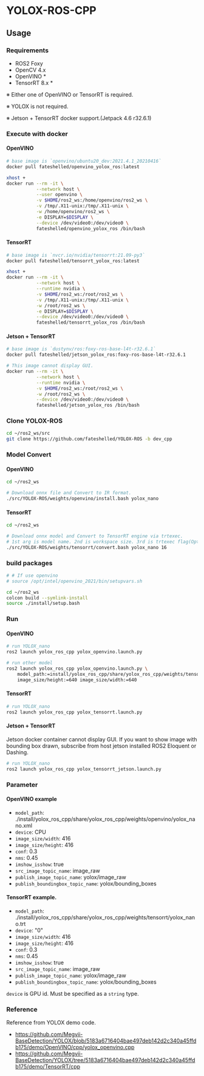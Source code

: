 # YOLOX-ROS-CPP

## Usage

### Requirements
- ROS2 Foxy
- OpenCV 4.x
- OpenVINO *
- TensorRT 8.x *

※ Either one of OpenVINO or TensorRT is required.

※ YOLOX is not required.

※ Jetson + TensorRT docker support.(Jetpack 4.6 r32.6.1)


### Execute with docker

#### OpenVINO
```bash
# base image is `openvino/ubuntu20_dev:2021.4.1_20210416`
docker pull fateshelled/openvino_yolox_ros:latest

xhost +
docker run --rm -it \
           --network host \
           --user openvino \
           -v $HOME/ros2_ws:/home/openvino/ros2_ws \
           -v /tmp/.X11-unix:/tmp/.X11-unix \
           -w /home/openvino/ros2_ws \
           -e DISPLAY=$DISPLAY \
           --device /dev/video0:/dev/video0 \
           fateshelled/openvino_yolox_ros /bin/bash

```

#### TensorRT
```bash
# base image is `nvcr.io/nvidia/tensorrt:21.09-py3`
docker pull fateshelled/tensorrt_yolox_ros:latest

xhost +
docker run --rm -it \
           --network host \
           --runtime nvidia \
           -v $HOME/ros2_ws:/root/ros2_ws \
           -v /tmp/.X11-unix:/tmp/.X11-unix \
           -w /root/ros2_ws \
           -e DISPLAY=$DISPLAY \
           --device /dev/video0:/dev/video0 \
           fateshelled/tensorrt_yolox_ros /bin/bash
```

#### Jetson + TensorRT
```bash
# base image is `dustynv/ros:foxy-ros-base-l4t-r32.6.1`
docker pull fateshelled/jetson_yolox_ros:foxy-ros-base-l4t-r32.6.1

# This image cannot display GUI.
docker run --rm -it \
           --network host \
           --runtime nvidia \
           -v $HOME/ros2_ws:/root/ros2_ws \
           -w /root/ros2_ws \
           --device /dev/video0:/dev/video0 \
           fateshelled/jetson_yolox_ros /bin/bash
```


### Clone YOLOX-ROS
```bash
cd ~/ros2_ws/src
git clone https://github.com/fateshelled/YOLOX-ROS -b dev_cpp
```


### Model Convert
#### OpenVINO
```bash
cd ~/ros2_ws

# Download onnx file and Convert to IR format.
./src/YOLOX-ROS/weights/openvino/install.bash yolox_nano
```

#### TensorRT
```bash
cd ~/ros2_ws

# Download onnx model and Convert to TensorRT engine via trtexec.
# 1st arg is model name. 2nd is workspace size. 3rd is trtexec flag(Optional).
./src/YOLOX-ROS/weights/tensorrt/convert.bash yolox_nano 16
```

### build packages
```bash
# # If use openvino
# source /opt/intel/openvino_2021/bin/setupvars.sh

cd ~/ros2_ws
colcon build --symlink-install
source ./install/setup.bash
```

### Run

#### OpenVINO
```bash
# run YOLOX_nano
ros2 launch yolox_ros_cpp yolox_openvino.launch.py

# run other model
ros2 launch yolox_ros_cpp yolox_openvino.launch.py \
    model_path:=install/yolox_ros_cpp/share/yolox_ros_cpp/weights/tensorrt/yolox_s.trt \
    image_size/height:=640 image_size/width:=640

```

#### TensorRT
```bash
# run YOLOX_nano
ros2 launch yolox_ros_cpp yolox_tensorrt.launch.py
```

#### Jetson + TensorRT
Jetson docker container cannot display GUI.
If you want to show image with bounding box drawn, subscribe from host jetson installed ROS2 Eloquent or Dashing.

```bash
# run YOLOX_nano
ros2 launch yolox_ros_cpp yolox_tensorrt_jetson.launch.py
```

### Parameter
#### OpenVINO example
- `model_path`: ./install/yolox_ros_cpp/share/yolox_ros_cpp/weights/openvino/yolox_nano.xml
- `device`: CPU
- `image_size/width`: 416
- `image_size/height`: 416
- `conf`: 0.3
- `nms`: 0.45
- `imshow_isshow`: true
- `src_image_topic_name`: image_raw
- `publish_image_topic_name`: yolox/image_raw
- `publish_boundingbox_topic_name`: yolox/bounding_boxes


#### TensorRT example.
- `model_path`: ./install/yolox_ros_cpp/share/yolox_ros_cpp/weights/tensorrt/yolox_nano.trt
- `device`: "0"
- `image_size/width`: 416
- `image_size/height`: 416
- `conf`: 0.3
- `nms`: 0.45
- `imshow_isshow`: true
- `src_image_topic_name`: image_raw
- `publish_image_topic_name`: yolox/image_raw
- `publish_boundingbox_topic_name`: yolox/bounding_boxes

`device` is GPU id. Must be specified as a `string` type.

### Reference
Reference from YOLOX demo code.
- https://github.com/Megvii-BaseDetection/YOLOX/blob/5183a6716404bae497deb142d2c340a45ffdb175/demo/OpenVINO/cpp/yolox_openvino.cpp
- https://github.com/Megvii-BaseDetection/YOLOX/tree/5183a6716404bae497deb142d2c340a45ffdb175/demo/TensorRT/cpp
